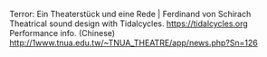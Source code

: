 Terror: Ein Theaterstück und eine Rede | Ferdinand von Schirach  
Theatrical sound design with Tidalcycles. https://tidalcycles.org
Performance info. (Chinese)  
http://1www.tnua.edu.tw/~TNUA_THEATRE/app/news.php?Sn=126


